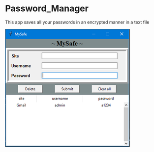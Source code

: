 # Password_Manager
This app saves all your passwords in an encrypted manner in a text file

![](https://github.com/liadVax/Password_Manager/blob/master/mySafe.PNG)
